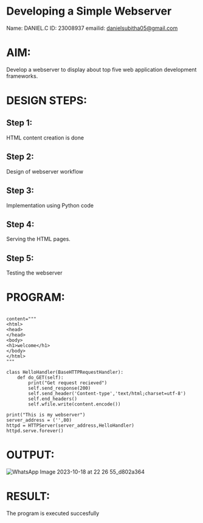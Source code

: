 # Developing a Simple Webserver
Name: DANIEL.C
ID: 23008937 
emailid: danielsubitha05@gmail.com

# AIM:

Develop a webserver to display about top five web application development frameworks.

# DESIGN STEPS:

## Step 1:

HTML content creation is done

## Step 2:

Design of webserver workflow

## Step 3:

Implementation using Python code

## Step 4:

Serving the HTML pages.

## Step 5:

Testing the webserver
# PROGRAM:
```from http.server import HTTPServer , BaseHTTPRequestHandler

content="""
<html>
<head>
</head>
<body>
<h1>welcome</h1>
</body>
</html>
"""

class HelloHandler(BaseHTTPRequestHandler):
    def do_GET(self):
        print("Get request recieved")
        self.send_response(200)
        self.send_header('Content-type','text/html;charset=utf-8')
        self.end_headers()
        self.wfile.write(content.encode())

print("This is my webserver")
server_address = ('',80)
httpd = HTTPServer(server_address,HelloHandler)
httpd.serve.forever()
```
# OUTPUT:
![WhatsApp Image 2023-10-18 at 22 26 55_d802a364](https://github.com/Daniel-christal/Web_server/assets/145742847/ae9ce258-b903-4116-a20d-5003b47650e1)

# RESULT:

The program is executed succesfully

